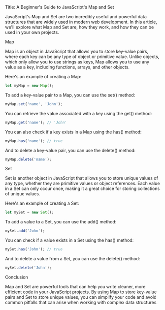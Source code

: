 Title: A Beginner's Guide to JavaScript's Map and Set

JavaScript's Map and Set are two incredibly useful and powerful data structures that are widely used in modern web development. In this article, we'll explore what Map and Set are, how they work, and how they can be used in your own projects.

Map

Map is an object in JavaScript that allows you to store key-value pairs, where each key can be any type of object or primitive value. Unlike objects, which only allow you to use strings as keys, Map allows you to use any value as a key, including functions, arrays, and other objects.

Here's an example of creating a Map:

```js
let myMap = new Map();
```

To add a key-value pair to a Map, you can use the set() method:

```js
myMap.set('name', 'John');
```

You can retrieve the value associated with a key using the get() method:

```js
myMap.get('name'); // 'John'
```

You can also check if a key exists in a Map using the has() method:

```js
myMap.has('name'); // true
```

And to delete a key-value pair, you can use the delete() method:

```js
myMap.delete('name');
```

Set

Set is another object in JavaScript that allows you to store unique values of any type, whether they are primitive values or object references. Each value in a Set can only occur once, making it a great choice for storing collections of unique values.

Here's an example of creating a Set:

```js
let mySet = new Set();
```

To add a value to a Set, you can use the add() method:

```js
mySet.add('John');
```

You can check if a value exists in a Set using the has() method:

```js
mySet.has('John'); // true
```

And to delete a value from a Set, you can use the delete() method:

```js
mySet.delete('John');
```

Conclusion

Map and Set are powerful tools that can help you write cleaner, more efficient code in your JavaScript projects. By using Map to store key-value pairs and Set to store unique values, you can simplify your code and avoid common pitfalls that can arise when working with complex data structures.
